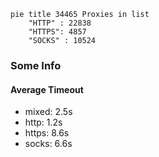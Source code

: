 
```mermaid
pie title 34465 Proxies in list
    "HTTP" : 22838
    "HTTPS": 4857
    "SOCKS" : 10524
```

### Some Info
#### Average Timeout

- mixed: 2.5s
- http: 1.2s
- https: 8.6s
- socks: 6.6s